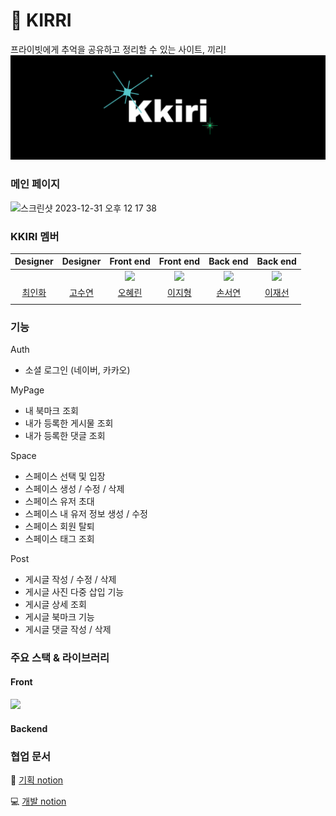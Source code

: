 # 🌠 KIRRI
<div style="font-weight: 600 font-size: 20px">프라이빗에게 추억을 공유하고 정리할 수 있는 사이트, 끼리!</div>

<div align="center">
<img src="https://raw.githubusercontent.com/space-401/.github/main/profile/img/selectlogo.png" style="padding-right: 20px"/>
</div>

### 메인 페이지 

![스크린샷 2023-12-31 오후 12 17 38](https://github.com/space-401/.github/assets/125418818/0c737d2d-1f0d-4873-8960-8ec000d35d30)

### KKIRI 멤버
  
|Designer|Designer|Front end|Front end|Back end|Back end|
| :-: | :-: | :-: | :-: | :-: | :-: |
||| <img src="https://github.com/space-401/FrontEnd/assets/125418818/472b166f-4dfb-47a5-a6fd-f3af9a6b2ab3" width="150"> |<img src="https://github.com/space-401/FrontEnd/assets/125418818/b3976ed7-91b1-4ab1-a367-63f271e22ddf" width="150"> |<img src="https://github.com/space-401/FrontEnd/assets/125418818/ed46b55e-172d-4d10-827e-6dd67ad7d762" width="150"> |<img src="https://github.com/space-401/FrontEnd/assets/125418818/3682d5b9-4a43-4618-b0be-f47e77306822" width="150">||
| [최인화](https://github.com/ooherin)|[고수연](https://github.com/Jihyeong00)| [오혜린](https://github.com/ooherin)|[이지형](https://github.com/Jihyeong00)|[손서연](https://github.com/seoyeonson)|[이재선](https://github.com/jason-lee-webdev)|
||||

### 기능
Auth 
- 소셜 로그인 (네이버, 카카오)

MyPage
- 내 북마크 조회
- 내가 등록한 게시물 조회
- 내가 등록한 댓글 조회

Space
- 스페이스 선택 및 입장
- 스페이스 생성 / 수정 / 삭제
- 스페이스 유저 초대
- 스페이스 내 유저 정보 생성 / 수정
- 스페이스 회원 탈퇴
- 스페이스 태그 조회

Post
- 게시글 작성 / 수정 / 삭제
- 게시글 사진 다중 삽입 기능 
- 게시글 상세 조회
- 게시글 북마크 기능
- 게시글 댓글 작성 / 삭제 

### 주요 스택 & 라이브러리

#### Front

<img src="https://github.com/space-401/.github/assets/125418818/91877fa2-6646-4356-9d4c-cb9ac5019adb"  width="600px"/>

#### Backend


### 협업 문서
📝 [기획 notion](https://www.notion.so/KKIRI-a0c8179db215444880a9a10250c9deb0
)

💻 [개발 notion](https://www.notion.so/kkiri-/7044542238a74e4e8760acd6d824acfa
)

